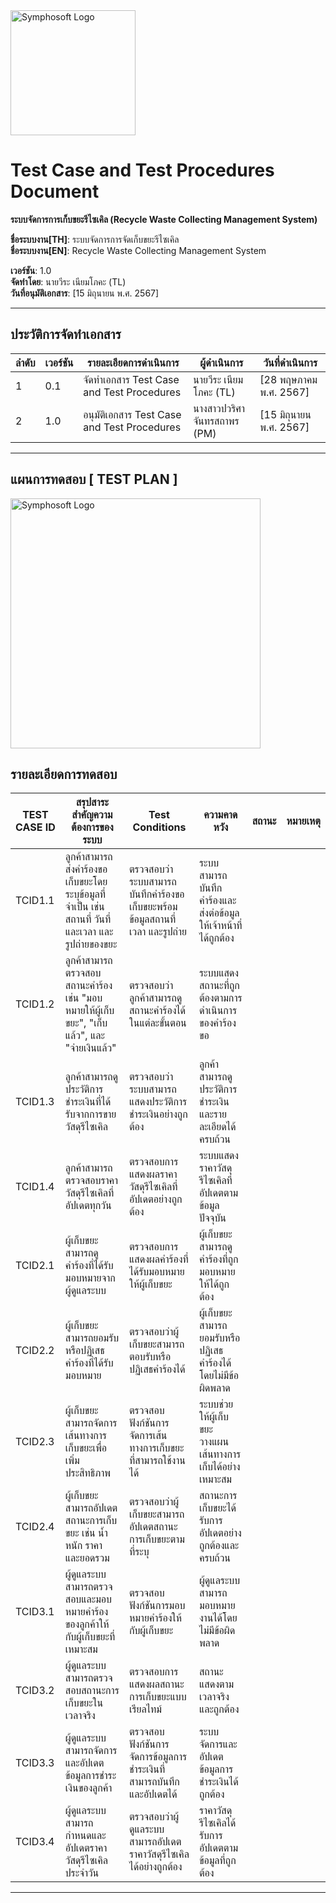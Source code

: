 <img src="https://www.symphosoft.com/logo/symphosoftLogo.png" alt="Symphosoft Logo" width="200"/>

# Test Case and Test Procedures Document  
**ระบบจัดการการเก็บขยะรีไซเคิล (Recycle Waste Collecting Management System)**  
  
**ชื่อระบบงาน[TH]**: ระบบจัดการการจัดเก็บขยะรีไซเคิล  
**ชื่อระบบงาน[EN]**: Recycle Waste Collecting Management System  
  
    
**เวอร์ชัน**: 1.0  
**จัดทำโดย**: นายวีระ เนียมโภคะ (TL)  
**วันที่อนุมัติเอกสาร**: [15 มิถุนายน พ.ศ. 2567]  

---

## ประวัติการจัดทำเอกสาร

| ลำดับ | เวอร์ชัน | รายละเอียดการดำเนินการ                 | ผู้ดำเนินการ | วันที่ดำเนินการ |
|-------|----------|-----------------------------------------|--------------|-----------------|
| 1     | 0.1      | จัดทำเอกสาร Test Case and Test Procedures         | นายวีระ เนียมโภคะ (TL) | [28 พฤษภาคม พ.ศ. 2567]        |
| 2     | 1.0      | อนุมัติเอกสาร Test Case and Test Procedures    | นางสาวปวริศา จันทรสถาพร (PM) |  [15 มิถุนายน พ.ศ. 2567]         |  

---
## แผนการทดสอบ [ TEST PLAN ]  

<img src="https://www.symphosoft.com/testplan.jpg" alt="Symphosoft Logo" width="400"/>


## รายละเอียดการทดสอบ

| TEST CASE ID | สรุปสาระสำคัญความต้องการของระบบ                                                                                                      | Test Conditions                                                               | ความคาดหวัง                                                | สถานะ | หมายเหตุ |
|--------------|--------------------------------------------------------------------------------------------------------------------------------------|-------------------------------------------------------------------------------|------------------------------------------------------------|-------|----------|
| TCID1.1      | ลูกค้าสามารถส่งคำร้องขอเก็บขยะโดยระบุข้อมูลที่จำเป็น เช่น สถานที่ วันที่และเวลา และรูปถ่ายของขยะ                                   | ตรวจสอบว่าระบบสามารถบันทึกคำร้องขอเก็บขยะพร้อมข้อมูลสถานที่ เวลา และรูปถ่าย | ระบบสามารถบันทึกคำร้องและส่งต่อข้อมูลให้เจ้าหน้าที่ได้ถูกต้อง |       |          |
| TCID1.2      | ลูกค้าสามารถตรวจสอบสถานะคำร้อง เช่น "มอบหมายให้ผู้เก็บขยะ", "เก็บแล้ว", และ "จ่ายเงินแล้ว"                                         | ตรวจสอบว่าลูกค้าสามารถดูสถานะคำร้องได้ในแต่ละขั้นตอน                       | ระบบแสดงสถานะที่ถูกต้องตามการดำเนินการของคำร้องขอ         |       |          |
| TCID1.3      | ลูกค้าสามารถดูประวัติการชำระเงินที่ได้รับจากการขายวัสดุรีไซเคิล                                                                      | ตรวจสอบว่าระบบสามารถแสดงประวัติการชำระเงินอย่างถูกต้อง                      | ลูกค้าสามารถดูประวัติการชำระเงินและรายละเอียดได้ครบถ้วน   |       |          |
| TCID1.4      | ลูกค้าสามารถตรวจสอบราคาวัสดุรีไซเคิลที่อัปเดตทุกวัน                                                                                  | ตรวจสอบการแสดงผลราคาวัสดุรีไซเคิลที่อัปเดตอย่างถูกต้อง                     | ระบบแสดงราคาวัสดุรีไซเคิลที่อัปเดตตามข้อมูลปัจจุบัน        |       |          |
| TCID2.1      | ผู้เก็บขยะสามารถดูคำร้องที่ได้รับมอบหมายจากผู้ดูแลระบบ                                                                                 | ตรวจสอบการแสดงผลคำร้องที่ได้รับมอบหมายให้ผู้เก็บขยะ                         | ผู้เก็บขยะสามารถดูคำร้องที่ถูกมอบหมายให้ได้ถูกต้อง          |       |          |
| TCID2.2      | ผู้เก็บขยะสามารถยอมรับหรือปฏิเสธคำร้องที่ได้รับมอบหมาย                                                                                 | ตรวจสอบว่าผู้เก็บขยะสามารถตอบรับหรือปฏิเสธคำร้องได้                        | ผู้เก็บขยะสามารถยอมรับหรือปฏิเสธคำร้องได้โดยไม่มีข้อผิดพลาด |       |          |
| TCID2.3      | ผู้เก็บขยะสามารถจัดการเส้นทางการเก็บขยะเพื่อเพิ่มประสิทธิภาพ                                                                         | ตรวจสอบฟังก์ชันการจัดการเส้นทางการเก็บขยะที่สามารถใช้งานได้                 | ระบบช่วยให้ผู้เก็บขยะวางแผนเส้นทางการเก็บได้อย่างเหมาะสม   |       |          |
| TCID2.4      | ผู้เก็บขยะสามารถอัปเดตสถานะการเก็บขยะ เช่น น้ำหนัก ราคา และยอดรวม                                                                    | ตรวจสอบว่าผู้เก็บขยะสามารถอัปเดตสถานะการเก็บขยะตามที่ระบุ                  | สถานะการเก็บขยะได้รับการอัปเดตอย่างถูกต้องและครบถ้วน      |       |          |
| TCID3.1      | ผู้ดูแลระบบสามารถตรวจสอบและมอบหมายคำร้องของลูกค้าให้กับผู้เก็บขยะที่เหมาะสม                                                           | ตรวจสอบฟังก์ชันการมอบหมายคำร้องให้กับผู้เก็บขยะ                              | ผู้ดูแลระบบสามารถมอบหมายงานได้โดยไม่มีข้อผิดพลาด           |       |          |
| TCID3.2      | ผู้ดูแลระบบสามารถตรวจสอบสถานะการเก็บขยะในเวลาจริง                                                                                      | ตรวจสอบการแสดงผลสถานะการเก็บขยะแบบเรียลไทม์                                 | สถานะแสดงตามเวลาจริงและถูกต้อง                              |       |          |
| TCID3.3      | ผู้ดูแลระบบสามารถจัดการและอัปเดตข้อมูลการชำระเงินของลูกค้า                                                                             | ตรวจสอบฟังก์ชันการจัดการข้อมูลการชำระเงินที่สามารถบันทึกและอัปเดตได้         | ระบบจัดการและอัปเดตข้อมูลการชำระเงินได้ถูกต้อง              |       |          |
| TCID3.4      | ผู้ดูแลระบบสามารถกำหนดและอัปเดตราคาวัสดุรีไซเคิลประจำวัน                                                                               | ตรวจสอบว่าผู้ดูแลระบบสามารถอัปเดตราคาวัสดุรีไซเคิลได้อย่างถูกต้อง            | ราคาวัสดุรีไซเคิลได้รับการอัปเดตตามข้อมูลที่ถูกต้อง          |       |          |

---  

